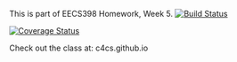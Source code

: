 This is part of EECS398 Homework, Week 5.
[![Build Status](https://travis-ci.org/bdgarr/c4cs-f16-rpn.svg?branch=master)](https://travis-ci.org/bdgarr/c4cs-f16-rpn)

[![Coverage Status](https://coveralls.io/repos/github/bdgarr/c4cs-f16-rpn/badge.svg?branch=master)](https://coveralls.io/github/bdgarr/c4cs-f16-rpn?branch=master)


Check out the class at: c4cs.github.io
